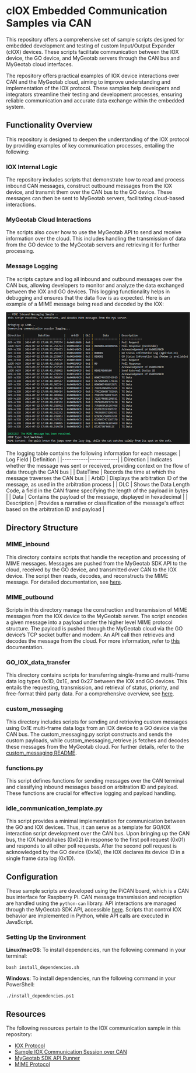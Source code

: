 # cIOX Embedded Communication Samples via CAN
This repository offers a comprehensive set of sample scripts designed for embedded development and testing of custom Input/Output Expander (cIOX) devices. These scripts facilitate communication between the IOX device, the GO device, and MyGeotab servers through the CAN bus and MyGeotab cloud interfaces.

The repository offers practical examples of IOX device interactions over CAN and the MyGeotab cloud, aiming to improve understanding and implementation of the IOX protocol. These samples help developers and integrators streamline their testing and development processes, ensuring reliable communication and accurate data exchange within the embedded system.

## Functionality Overview
This repository is designed to deepen the understanding of the IOX protocol by providing examples of key communication processes, entailing the following:

### IOX Internal Logic
The repository includes scripts that demonstrate how to read and process inbound CAN messages, construct outbound messages from the IOX device, and transmit them over the CAN bus to the GO device. These messages can then be sent to MyGeotab servers, facilitating cloud-based interactions.

### MyGeotab Cloud Interactions
The scripts also cover how to use the MyGeotab API to send and receive information over the cloud. This includes handling the transmission of data from the GO device to the MyGeotab servers and retrieving it for further processing.

### Message Logging
The scripts capture and log all inbound and outbound messages over the CAN bus, allowing developers to monitor and analyze the data exchanged between the IOX and GO devices. This logging functionality helps in debugging and ensures that the data flow is as expected. Here is an example of a MIME message being read and decoded by the IOX:

![Inbound MIME Message Logging](images/mime_inbound.png)

The logging table contains the following information for each message:
| Log Field | Definition |
|-----------|------------|
| Direction | Indicates whether the message was sent or received, providing context on the flow of data through the CAN bus |
| DateTime | Records the time at which the message traverses the CAN bus |
| ArbID | Displays the arbitration ID of the message, as used in the arbitration process |
| DLC | Shows the Data Length Code, a field in the CAN frame specifying the length of the payload in bytes |
| Data | Contains the payload of the message, displayed in hexadecimal |
| Description | Provides a narrative or classification of the message's effect based on the arbitration ID and payload |

## Directory Structure
### MIME_inbound
This directory contains scripts that handle the reception and processing of MIME messages. Messages are pushed from the MyGeotab SDK API to the cloud, received by the GO device, and transmitted over CAN to the IOX device. The script then reads, decodes, and reconstructs the MIME message. For detailed documentation, see [here](MIME_inbound/README.md).

### MIME_outbound
Scripts in this directory manage the construction and transmission of MIME messages from the IOX device to the MyGeotab server. The script encodes a given message into a payload under the higher level MIME protocol structure. The payload is pushed through the MyGeotab cloud via the GO device’s TCP socket buffer and modem. An API call then retrieves and decodes the message from the cloud. For more information, refer to [this](MIME_outbound/README.md) documentation.

### GO_IOX_data_transfer
This directory contains scripts for transferring single-frame and multi-frame data log types 0x1D, 0x1E, and 0x27 between the IOX and GO devices. This entails the requesting, transmission, and retrieval of status, priority, and free-format third party data. For a comprehensive overview, see [here](GO_IOX_data_transfer/README.md).

### custom_messaging
This directory includes scripts for sending and retrieving custom messages using 0x1E multi-frame data logs from an IOX device to a GO device via the CAN bus. The custom_messaging.py script constructs and sends the custom payloads, while custom_messaging_retrieve.js fetches and decodes these messages from the MyGeotab cloud. For further details, refer to the [custom_messaging README](custom_messaging/README.md).

### functions.py
This script defines functions for sending messages over the CAN terminal and classifying inbound messages based on arbitration ID and payload. These functions are crucial for effective logging and payload handling.

### idle_communication_template.py
This script provides a minimal implementation for communication between the GO and IOX devices. Thus, it can serve as a template for GO/IOX interaction script development over the CAN bus. Upon bringing up the CAN bus, the IOX handshakes (0x02) in response to the first poll request (0x01) and responds to all other poll requests. After the second poll request is acknowledged by the GO device (0x14), the IOX declares its device ID in a single frame data log (0x1D).

## Configuration
These sample scripts are developed using the PiCAN board, which is a CAN bus interface for Raspberry Pi. CAN message transmission and reception are handled using the `python-can` library. API interactions are managed through the MyGeotab SDK API, accessible [here](https://geotab.github.io/sdk/software/api/runner.html). Scripts that control IOX behavior are implemented in Python, while API calls are executed in JavaScript.

### Setting Up the Environment
**Linux/macOS**: To install dependencies, run the following command in your terminal:
```
bash install_dependencies.sh
```
**Windows**: To install dependencies, run the following command in your PowerShell:
```
./install_dependencies.ps1
```

## Resources
The following resources pertain to the IOX communication sample in this repository:
- [IOX Protocol](https://developers.geotab.com/hardware/guides/IOExpanderProtocol)
- [Sample IOX Communication Session over CAN](https://docs.google.com/document/d/1BExcPst5bNzv-IZGX6ZbPeHK5MO1s2AI0rqzEhHbNZ4)
- [MyGeotab SDK API Runner](https://geotab.github.io/sdk/software/api/runner.html)
- [MIME Protocol](https://developers.geotab.com/hardware/guides/mimeProtocol)